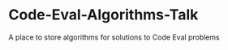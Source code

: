 Code-Eval-Algorithms-Talk
=========================

A place to store algorithms for solutions to Code Eval problems
